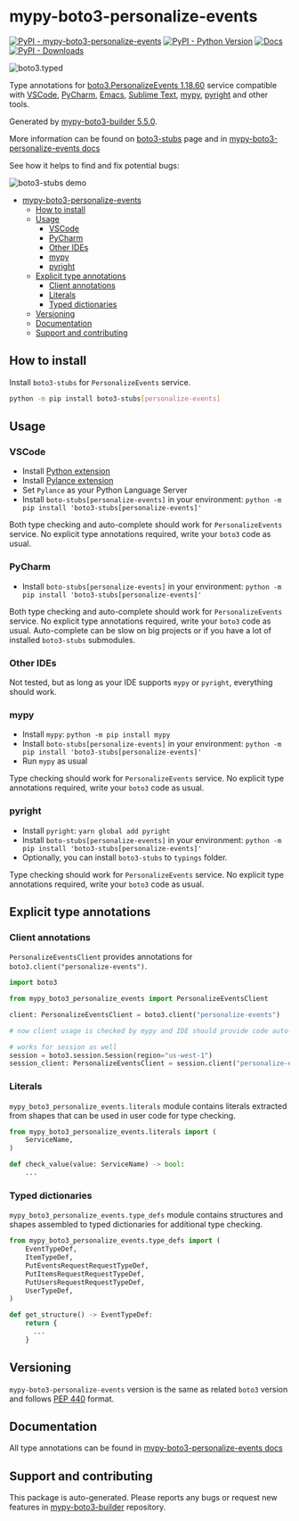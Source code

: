 <a id="mypy-boto3-personalize-events"></a>

# mypy-boto3-personalize-events

[![PyPI - mypy-boto3-personalize-events](https://img.shields.io/pypi/v/mypy-boto3-personalize-events.svg?color=blue)](https://pypi.org/project/mypy-boto3-personalize-events)
[![PyPI - Python Version](https://img.shields.io/pypi/pyversions/mypy-boto3-personalize-events.svg?color=blue)](https://pypi.org/project/mypy-boto3-personalize-events)
[![Docs](https://img.shields.io/readthedocs/mypy-boto3-builder.svg?color=blue)](https://mypy-boto3-builder.readthedocs.io/)
[![PyPI - Downloads](https://img.shields.io/pypi/dw/mypy-boto3-personalize-events?color=blue)](https://pypistats.org/packages/mypy-boto3-personalize-events)

![boto3.typed](https://github.com/vemel/mypy_boto3_builder/raw/master/logo.png)

Type annotations for
[boto3.PersonalizeEvents 1.18.60](https://boto3.amazonaws.com/v1/documentation/api/1.18.60/reference/services/personalize-events.html#PersonalizeEvents)
service compatible with [VSCode](https://code.visualstudio.com/),
[PyCharm](https://www.jetbrains.com/pycharm/),
[Emacs](https://www.gnu.org/software/emacs/),
[Sublime Text](https://www.sublimetext.com/),
[mypy](https://github.com/python/mypy),
[pyright](https://github.com/microsoft/pyright) and other tools.

Generated by
[mypy-boto3-builder 5.5.0](https://github.com/vemel/mypy_boto3_builder).

More information can be found on
[boto3-stubs](https://pypi.org/project/boto3-stubs/) page and in
[mypy-boto3-personalize-events docs](https://vemel.github.io/boto3_stubs_docs/mypy_boto3_personalize_events/)

See how it helps to find and fix potential bugs:

![boto3-stubs demo](https://github.com/vemel/mypy_boto3_builder/raw/master/demo.gif)

- [mypy-boto3-personalize-events](#mypy-boto3-personalize-events)
  - [How to install](#how-to-install)
  - [Usage](#usage)
    - [VSCode](#vscode)
    - [PyCharm](#pycharm)
    - [Other IDEs](#other-ides)
    - [mypy](#mypy)
    - [pyright](#pyright)
  - [Explicit type annotations](#explicit-type-annotations)
    - [Client annotations](#client-annotations)
    - [Literals](#literals)
    - [Typed dictionaries](#typed-dictionaries)
  - [Versioning](#versioning)
  - [Documentation](#documentation)
  - [Support and contributing](#support-and-contributing)

<a id="how-to-install"></a>

## How to install

Install `boto3-stubs` for `PersonalizeEvents` service.

```bash
python -m pip install boto3-stubs[personalize-events]
```

<a id="usage"></a>

## Usage

<a id="vscode"></a>

### VSCode

- Install
  [Python extension](https://marketplace.visualstudio.com/items?itemName=ms-python.python)
- Install
  [Pylance extension](https://marketplace.visualstudio.com/items?itemName=ms-python.vscode-pylance)
- Set `Pylance` as your Python Language Server
- Install `boto-stubs[personalize-events]` in your environment:
  `python -m pip install 'boto3-stubs[personalize-events]'`

Both type checking and auto-complete should work for `PersonalizeEvents`
service. No explicit type annotations required, write your `boto3` code as
usual.

<a id="pycharm"></a>

### PyCharm

- Install `boto-stubs[personalize-events]` in your environment:
  `python -m pip install 'boto3-stubs[personalize-events]'`

Both type checking and auto-complete should work for `PersonalizeEvents`
service. No explicit type annotations required, write your `boto3` code as
usual. Auto-complete can be slow on big projects or if you have a lot of
installed `boto3-stubs` submodules.

<a id="other-ides"></a>

### Other IDEs

Not tested, but as long as your IDE supports `mypy` or `pyright`, everything
should work.

<a id="mypy"></a>

### mypy

- Install `mypy`: `python -m pip install mypy`
- Install `boto-stubs[personalize-events]` in your environment:
  `python -m pip install 'boto3-stubs[personalize-events]'`
- Run `mypy` as usual

Type checking should work for `PersonalizeEvents` service. No explicit type
annotations required, write your `boto3` code as usual.

<a id="pyright"></a>

### pyright

- Install `pyright`: `yarn global add pyright`
- Install `boto-stubs[personalize-events]` in your environment:
  `python -m pip install 'boto3-stubs[personalize-events]'`
- Optionally, you can install `boto3-stubs` to `typings` folder.

Type checking should work for `PersonalizeEvents` service. No explicit type
annotations required, write your `boto3` code as usual.

<a id="explicit-type-annotations"></a>

## Explicit type annotations

<a id="client-annotations"></a>

### Client annotations

`PersonalizeEventsClient` provides annotations for
`boto3.client("personalize-events")`.

```python
import boto3

from mypy_boto3_personalize_events import PersonalizeEventsClient

client: PersonalizeEventsClient = boto3.client("personalize-events")

# now client usage is checked by mypy and IDE should provide code auto-complete

# works for session as well
session = boto3.session.Session(region="us-west-1")
session_client: PersonalizeEventsClient = session.client("personalize-events")
```

<a id="literals"></a>

### Literals

`mypy_boto3_personalize_events.literals` module contains literals extracted
from shapes that can be used in user code for type checking.

```python
from mypy_boto3_personalize_events.literals import (
    ServiceName,
)

def check_value(value: ServiceName) -> bool:
    ...
```

<a id="typed-dictionaries"></a>

### Typed dictionaries

`mypy_boto3_personalize_events.type_defs` module contains structures and shapes
assembled to typed dictionaries for additional type checking.

```python
from mypy_boto3_personalize_events.type_defs import (
    EventTypeDef,
    ItemTypeDef,
    PutEventsRequestRequestTypeDef,
    PutItemsRequestRequestTypeDef,
    PutUsersRequestRequestTypeDef,
    UserTypeDef,
)

def get_structure() -> EventTypeDef:
    return {
      ...
    }
```

<a id="versioning"></a>

## Versioning

`mypy-boto3-personalize-events` version is the same as related `boto3` version
and follows [PEP 440](https://www.python.org/dev/peps/pep-0440/) format.

<a id="documentation"></a>

## Documentation

All type annotations can be found in
[mypy-boto3-personalize-events docs](https://vemel.github.io/boto3_stubs_docs/mypy_boto3_personalize_events/)

<a id="support-and-contributing"></a>

## Support and contributing

This package is auto-generated. Please reports any bugs or request new features
in [mypy-boto3-builder](https://github.com/vemel/mypy_boto3_builder/issues/)
repository.
